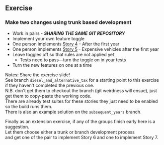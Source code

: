 ## Exercise
### Make two changes using trunk based development

* Work in pairs - ___***SHARING THE SAME GIT REPOSITORY***___
* Implement your own feature toggle
* One person implements [Story 4](https://github.com/MCR-Digital/apprentice-boot-camp-fundamentals-3/tree/master/exercises#story-4) - After the first year
* One person implements [Story 5](https://github.com/MCR-Digital/apprentice-boot-camp-fundamentals-3/tree/master/exercises#story-5) - Expensive vehicles after the first year
* Leave toggles off so that rules are not applied yet
  * Tests need to pass—turn the toggle on in your tests
* Turn the new features on one at a time

Notes:
Share the exercise slide!  
See branch ```diesel_and_alternative_tax``` for a starting point to this exercise if they haven't completed the previous one.  
N.B. don't get them to checkout the branch (git weirdness will ensue), just get them to copy-paste the working code.  
There are already test suites for these stories they just need to be enabled so the build runs them.  
There is also an example solution on the ```subsequent_years``` branch.  

Finally as an extension exercise, if any of the groups finish early here is a suggestion.  
Let them choose either a trunk or branch development process  
and get one of the pair to implement Story 6 and one to implement Story 7.